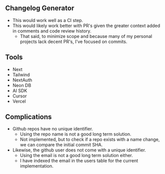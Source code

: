 ## Changelog Generator
- This would work well as a CI step. 
- This would likely work better with PR's given the greater context added in comments and code review history.
  - That said, to minimize scope and because many of my personal projects lack decent PR's, I've focused on commits.


## Tools
- Next
- Tailwind
- NextAuth
- Neon DB
- AI SDK
- Cursor
- Vercel


## Complications
- Github repos have no unique identifier.
  - Using the repo name is not a good long term solution.
  - Not implemented, but to check if a repo exists with a name change, we can compare the initial commit SHA.
- Likewise, the github user does not come with a unique identifier.
  - Using the email is not a good long term solution either. 
  - I have indexed the email in the users table for the current implementation.
